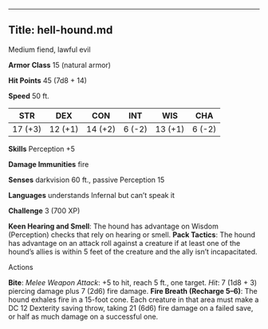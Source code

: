 -------------------------
Title: hell-hound.md
-------------------------


Medium fiend, lawful evil

**Armor Class** 15 (natural armor)

**Hit Points** 45 (7d8 + 14)

**Speed** 50 ft.

  STR|       DEX|       CON|       INT|      WIS|       CHA
  ---------| ---------| ---------| --------| ---------| --------
   17 (+3)   | 12 (+1)   | 14 (+2)   | 6 (-2)   | 13 (+1)   | 6 (-2)

**Skills** Perception +5

**Damage Immunities** fire

**Senses** darkvision 60 ft., passive Perception 15

**Languages** understands Infernal but can’t speak it

**Challenge** 3 (700 XP)


**Keen Hearing and Smell**: The hound has advantage on
    Wisdom (Perception) checks that rely on hearing or smell.
**Pack Tactics**: The hound has advantage on an attack roll against
    a creature if at least one of the hound’s allies is within 5 feet of
    the creature and the ally isn’t incapacitated.


Actions

**Bite**: *Melee Weapon Attack*: +5 to hit, reach 5 ft., one target.
    *Hit*: 7 (1d8 + 3) piercing damage plus 7 (2d6) fire damage.
**Fire Breath (Recharge 5–6)**: The hound exhales fire in a
    15-foot cone. Each creature in that area must make a DC 12 Dexterity
    saving throw, taking 21 (6d6) fire damage on a failed save, or half
    as much damage on a successful one.

